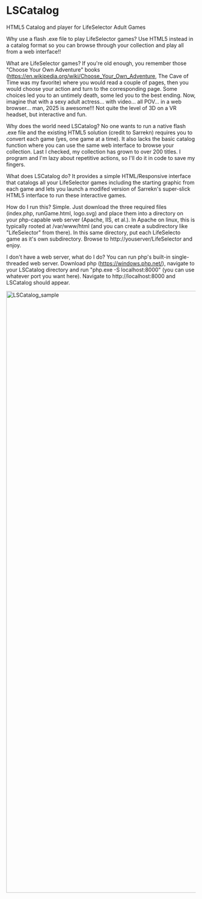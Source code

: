 # LSCatalog
HTML5 Catalog and player for LifeSelector Adult Games

Why use a flash .exe file to play LifeSelector games? Use HTML5 instead in a catalog format so you can browse through your collection and play all from a web interface!!

What are LifeSelector games?
If you're old enough, you remember those "Choose Your Own Adventure" books (https://en.wikipedia.org/wiki/Choose_Your_Own_Adventure, The Cave of Time was my favorite) where you would read a couple of pages, then you would choose your action and turn to the corresponding page. Some choices led you to an untimely death, some led you to the best ending. Now, imagine that with a sexy adult actress... with video... all POV... in a web browser... man, 2025 is awesome!!! Not quite the level of 3D on a VR headset, but interactive and fun.

Why does the world need LSCatalog?
No one wants to run a native flash .exe file and the existing HTML5 solution (credit to Sarrekn) requires you to convert each game (yes, one game at a time). It also lacks the basic catalog function where you can use the same web interface to browse your collection. Last I checked, my collection has grown to over 200 titles. I program and I'm lazy about repetitive actions, so I'll do it in code to save my fingers.

What does LSCatalog do?
It provides a simple HTML/Responsive interface that catalogs all your LifeSelector games including the starting graphic from each game and lets you launch a modifed version of Sarrekn's super-slick HTML5 interface to run these interactive games.

How do I run this?
Simple. Just download the three required files (index.php, runGame.html, logo.svg) and place them into a directory on your php-capable web server (Apache, IIS, et al.). In Apache on linux, this is typically rooted at /var/www/html (and you can create a subdirectory like "LifeSelector" from there). In this same directory, put each LifeSelecto game as it's own subdirectory. Browse to http://youserver/LifeSelector and enjoy.

I don't have a web server, what do I do?
You can run php's built-in single-threaded web server. Download php (https://windows.php.net/), navigate to your LSCatalog directory and run "php.exe -S localhost:8000" (you can use whatever port you want here). Navigate to http://localhost:8000 and LSCatalog should appear.


<img width="1798" height="1600" alt="LSCatalog_sample" src="https://github.com/user-attachments/assets/d6b1a38a-6e51-4979-b3e9-f93e88419061" />
